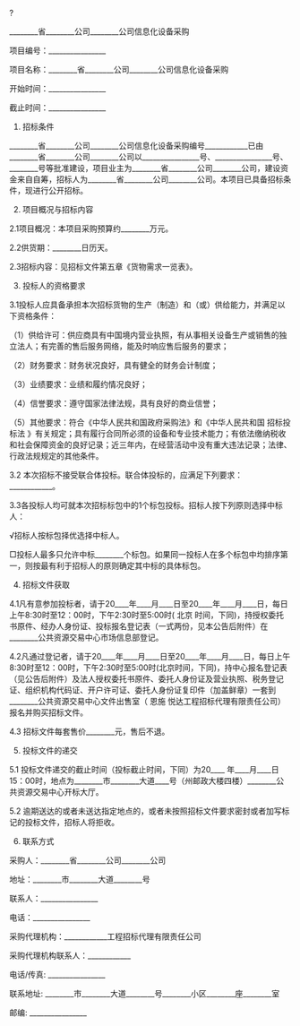
 



?

________省________公司________公司信息化设备采购




项目编号：________________




项目名称：________省________公司________公司信息化设备采购




开始时间：________________




截止时间：________________




1. 招标条件




________省________公司________公司信息化设备采购编号____________已由________省________公司________公司以________________号、________________号、________号等批准建设，项目业主为________省________公司________公司，建设资金来自自筹，招标人为________省________公司________公司。本项目已具备招标条件，现进行公开招标。




2. 项目概况与招标内容




2.1项目概况：本项目采购预算约________万元。




2.2供货期：________日历天。




2.3招标内容：见招标文件第五章《货物需求一览表》。




3. 投标人的资格要求




3.1投标人应具备承担本次招标货物的生产（制造）和（或）供给能力，并满足以下资格条件：




（1）供给许可：供应商具有中国境内营业执照，有从事相关设备生产或销售的独立法人；有完善的售后服务网络，能及时响应售后服务的要求；




（2）财务要求：财务状况良好，具有健全的财务会计制度；




（3）业绩要求：业绩和履约情况良好；




（4）信誉要求：遵守国家法律法规，具有良好的商业信誉；




（5）其他要求：符合《中华人民共和国政府采购法》和《中华人民共和国
招标投标法
》有关规定；具有履行合同所必须的设备和专业技术能力；有依法缴纳税收和社会保障资金的良好记录；近三年内，在经营活动中没有重大违法记录；法律、行政法规规定的其他条件。




3.2 本次招标不接受联合体投标。联合体投标的，应满足下列要求：____________。




3.3各投标人均可就本次招标标包中的1个标包投标。招标人按下列原则选择中标人：




√招标人按标包择优选择中标人。




□投标人最多只允许中标________个标包。如果同一投标人在多个标包中均排序第一，则按最有利于招标人的原则确定其中标的具体标包。




4. 招标文件获取




4.1凡有意参加投标者，请于20____年____月____日至20____年____月____日，每日上午8:30时至12：00时，下午2:30时至5:00时(
北京
时间，下同)，持授权委托书原件、经办人身份证、投标报名登记表（一式两份，见本公告后附件）在________公共资源交易中心市场信息部登记。




4.2凡通过登记者，请于20____年____月____日至20____年____月____日，每日上午8:30时至12：00时，下午2:30时至5:00时(北京时间，下同)，持中心报名登记表（见公告后附件）及法人授权委托书原件、委托人身份证及营业执照、税务登记证、组织机构代码证、开户许可证、委托人身份证复印件（加盖鲜章）一套到________公共资源交易中心文件出售室（
恩施
悦达工程招标代理有限责任公司）报名并购买招标文件。




4.3 招标文件每套售价________元，售后不退。




5. 投标文件的递交




5.1 投标文件递交的截止时间（投标截止时间，下同）为20____ 年____月____日15：00时，地点为________市________大道____号（州邮政大楼四楼）________公共资源交易中心开标大厅。




5.2 逾期送达的或者未送达指定地点的，或者未按照招标文件要求密封或者加写标记的投标文件，招标人将拒收。




6. 联系方式




采购人：________省________公司________公司




地址：________市________大道________号




联系人：________________




电话：________________




采购代理机构：____________工程招标代理有限责任公司




采购代理机构联系人：____________




电话/传真: ________________




联系地址: ________市________大道________号________小区________座________室




邮编: ________________

 


 

 
 
 
 
 
  


  
 

  


  


  
 
 
 
 

